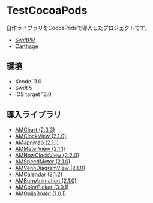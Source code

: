 # TestCocoaPods

自作ライブラリをCocoaPodsで導入したプロジェクトです。

* [SwiftPM](https://github.com/adventam10/TestSwiftPM)
* [Carthage](https://github.com/adventam10/TestCarthage)

## 環境
* Xcode 11.0
* Swift 5
* iOS target 13.0


## 導入ライブラリ
* [AMChart (2.3.3)](https://github.com/adventam10/AMChart)
* [AMClockView (2.1.0)](https://github.com/adventam10/AMClockView)
* [AMJpnMap (2.1.1)](https://github.com/adventam10/AMJpnMapView)
* [AMMeterView (2.1.1)](https://github.com/adventam10/AMMeterView)
* [AMNowClockView (2.2.0)](https://github.com/adventam10/AMNowClockView)
* [AMSpeedMeter (2.1.0)](https://github.com/adventam10/AMSpeedMeter)
* [AMVennDiagramView (2.1.0)](https://github.com/adventam10/AMVennDiagramView)
* [AMCalendar (2.1.2)](https://github.com/adventam10/AMCalendar)
* [AMBurnAnimation (2.1.0)](https://github.com/adventam10/AMBurnAnimation)
* [AMColorPicker (3.0.1)](https://github.com/adventam10/AMColorPicker)
* [AMOuijaBoard (1.0.1)](https://github.com/adventam10/AMOuijaBoard)
